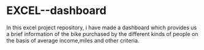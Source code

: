 # EXCEL--dashboard
In this excel project repository, i have made a dashboard which provides us a brief information of the bike purchased by the different kinds of people on the basis of average income,miles and other criteria.  
